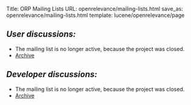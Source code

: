 Title: ORP Mailing Lists
URL: openrelevance/mailing-lists.html
save_as: openrelevance/mailing-lists.html
template: lucene/openrelevance/page

## *User discussions:*

* The mailing list is no longer active, because the project was closed.
* [Archive](http://mail-archives.apache.org/mod_mbox/lucene-openrelevance-user/)


## *Developer discussions:*

* The mailing list is no longer active, because the project was closed.
* [Archive](http://mail-archives.apache.org/mod_mbox/lucene-openrelevance-dev/)
